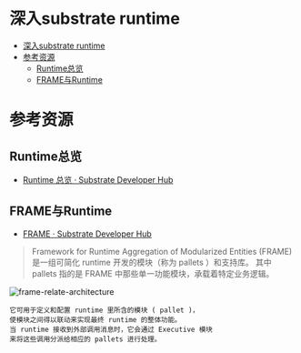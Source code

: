 # 深入substrate runtime

<!--ts-->
* [深入substrate runtime](#深入substrate-runtime)
* [参考资源](#参考资源)
   * [Runtime总览](#runtime总览)
   * [FRAME与Runtime](#frame与runtime)

<!-- Created by https://github.com/ekalinin/github-markdown-toc -->
<!-- Added by: runner, at: Wed Jul 27 03:43:57 UTC 2022 -->

<!--te-->

# 参考资源

## Runtime总览

- [Runtime 总览 · Substrate Developer Hub](https://core.tetcoin.org/docs/zh-CN/knowledgebase/runtime/)

## FRAME与Runtime

- [FRAME · Substrate Developer Hub](https://core.tetcoin.org/docs/zh-CN/knowledgebase/runtime/frame)

> Framework for Runtime Aggregation of Modularized Entities (FRAME) 是一组可简化 runtime 开发的模块（称为 pallets ）和支持库。 其中 pallets
> 指的是 FRAME 中那些单一功能模块，承载着特定业务逻辑。

![frame-relate-architecture](kroki-excalidraw:../../../../../materials/frame_relate_architecture.excalidraw)

```admonish info title='Runtime 库把所有 pallets 组件整合起来。 '
它可用于定义和配置 runtime 里所含的模块 ( pallet )，
使模块之间得以联动来实现最终 runtime 的整体功能。 
当 runtime 接收到外部调用消息时，它会通过 Executive 模块
来将这些调用分派给相应的 pallets 进行处理。
```
